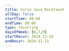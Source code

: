```yaml
---
title: Curso Java Rocktseat
allDay: false
startTime: 08:00
endTime: 09:00
type: recurring
daysOfWeek: [W,T,M]
startRecur: 2024-11-18
endRecur: 2024-11-21
---
```

